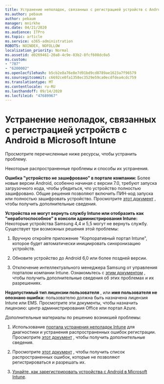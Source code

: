 ```yaml
---
title: Устранение неполадок, связанных с регистрацией устройств с Android в Microsoft Intune
ms.author: pebaum
author: pebaum
manager: mnirkhe
ms.date: 04/21/2020
ms.audience: ITPro
ms.topic: article
ms.service: o365-administration
ROBOTS: NOINDEX, NOFOLLOW
localization_priority: Normal
ms.assetid: d0269461-20a8-4c9e-83b2-8fcf608dc0a5
ms.custom:
- "787"
- "6200002"
ms.openlocfilehash: b5cb2e8a76e8e7d91bd9cd8789ae1623a7f96579
ms.sourcegitcommit: c6692ce0fa1358ec3529e59ca0ecdfdea4cdc759
ms.translationtype: MT
ms.contentlocale: ru-RU
ms.lasthandoff: 09/14/2020
ms.locfileid: "47689967"
---
```

# <a name="troubleshoot-issues-with-enrolling-android-devices-in-microsoft-intune"></a>Устранение неполадок, связанных с регистрацией устройств с Android в Microsoft Intune

Просмотрите перечисленные ниже ресурсы, чтобы устранить проблему.
  
Некоторые распространенные проблемы и способы их устранения.
  
 **Ошибка "устройство не зашифровано" в портале компании:** Более новые версии Android, особенно начиная с версии 7.0, требуют запуска загрузочного кода, чтобы убедиться, что устройство полностью зашифровано. Общие решения позволяют включить ПИН-код запуска или полностью зашифровать устройство. Просмотрите [этот документ](https://docs.microsoft.com/intune-user-help/your-device-appears-encrypted-but-cp-says-otherwise-android) , чтобы получить дополнительные сведения.
  
 **Устройства не могут вернуть службу Intune или отобразить как "неработоспособное" в консоли администрирования Intune:** Некоторые устройства Samsung 4,4 и 5,5 могут не вернуть службу. Существует три возможных решения этой проблемы:
  
1. Вручную откройте приложение "Корпоративный портал Intune", которое будет автоматически инициировать синхронизацию устройств.

2. Обновите устройство до Android 6,0 или более поздней версии.

3. Отключение интеллектуального менеджера Samsung от управления порталом компании Intune. Ознакомьтесь с [этим документом](https://docs.microsoft.com/intune-classic/troubleshoot/troubleshoot-device-enrollment-in-intune#devices-fail-to-check-in-with-the-intune-service-and-display-as-unhealthy-in-the-intune-admin-console) , чтобы получить дополнительные сведения об этих проблемах и их разрешениях.

 **Недопустимый тип лицензии пользователя** , или **имя пользователя не опознано ошибка:** пользователю должна быть назначена лицензия Intune или EMS. Просмотрите эти документы, чтобы назначить лицензию: центр администрирования Office или портал Azure.
  
Дополнительные материалы по решению возникшей проблемы:
  
1. Использование [портала устранения неполадок Intune](https://devicemanagement.microsoft.com/#blade/Microsoft_Intune_DeviceSettings/TroubleshootBlade) для диагностики и устранения распространенных ошибок регистрации. Просмотрите [этот документ](https://docs.microsoft.com/intune/help-desk-operators) , чтобы получить дополнительные сведения.

2. Просмотрите [этот документ](https://docs.microsoft.com/intune-classic/Troubleshoot/troubleshoot-device-enrollment-in-intune) , чтобы получить список распространенных ошибок, которые не позволяют регистрироваться и разрешать их.

3. [Узнайте, как зарегистрировать устройства с Android в Microsoft Intune](https://docs.microsoft.com/intune/android-enroll).
